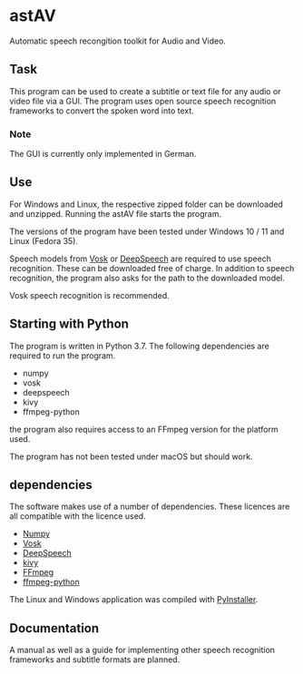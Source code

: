 # astAV
Automatic speech recongition toolkit for Audio and Video.


## Task
This program can be used to create a subtitle or text file for any audio or video file via a GUI. The program uses open source speech recognition frameworks to convert the spoken word into text.

### Note
The GUI is currently only implemented in German.

## Use
For Windows and Linux, the respective zipped folder can be downloaded and unzipped.
Running the astAV file starts the program. 

The versions of the program have been tested under Windows 10 / 11 and Linux (Fedora 35).

Speech models from [Vosk](https://alphacephei.com/vosk/models) or 
[DeepSpeech](https://discourse.mozilla.org/t/links-to-pretrained-models/62688) are required to use speech recognition. 
These can be downloaded free of charge.
In addition to speech recognition, the program also asks for the path to the downloaded model.

Vosk speech recognition is recommended.

## Starting with Python

The program is written in Python 3.7.
The following dependencies are required to run the program.
- numpy
- vosk
- deepspeech
- kivy
- ffmpeg-python

the program also requires access to an FFmpeg version for the platform used.

The program has not been tested under macOS but should work.

## dependencies

The software makes use of a number of dependencies.
These licences are all compatible with the licence used.

- [Numpy](https://github.com/numpy/numpy) 
- [Vosk](https://alphacephei.com/vosk/)
- [DeepSpeech](https://github.com/mozilla/DeepSpeech)
- [kivy](https://kivy.org/)
- [FFmpeg](https://ffmpeg.org/)
- [ffmpeg-python](https://github.com/kkroening/ffmpeg-python)

The Linux and Windows application was compiled with [PyInstaller](https://pyinstaller.org/).

## Documentation

A manual as well as a guide for implementing other speech recognition frameworks and subtitle formats are planned.